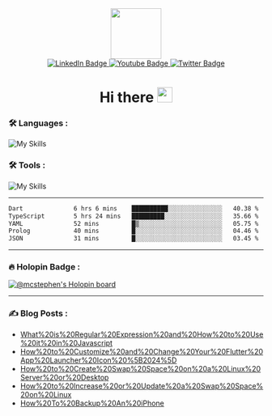 
<div id="header" align="center">
  <img src="https://media.giphy.com/media/M9gbBd9nbDrOTu1Mqx/giphy.gif" width="100"/>
</div>

<div id="badges" align="center">
  <a href="https://www.linkedin.com/in/chukwuemeka-michael-a44301175">
    <img src="https://img.shields.io/badge/LinkedIn-blue?style=for-the-badge&logo=linkedin&logoColor=white" alt="LinkedIn Badge"/>
  </a>
  <a href="https://www.youtube.com/channel/UCL98INhqLZaw5fh7k0Tpf9A">
    <img src="https://img.shields.io/badge/YouTube-red?style=for-the-badge&logo=youtube&logoColor=white" alt="Youtube Badge"/>
  </a>
  <a href="https://twitter.com/mc_stephen123">
    <img src="https://img.shields.io/badge/Twitter-blue?style=for-the-badge&logo=twitter&logoColor=white" alt="Twitter Badge"/>
  </a>
</div>

<div id="badges" align="center">
  <img src="https://komarev.com/ghpvc/?username=Emeka212&style=flat-square&color=blue" alt=""/>
</div>

<h1 align="center">
  Hi there
  <img src="https://media.giphy.com/media/hvRJCLFzcasrR4ia7z/giphy.gif" width="30"/>
</h1>

### :hammer_and_wrench: Languages :
![My Skills](https://skillicons.dev/icons?i=html,css,scss,js,dart,flutter,react,next,vue,dotnet,kotlin,md,sqlite,swift,ts,cs&perline=8)
### :hammer_and_wrench: Tools :
![My Skills](https://skillicons.dev/icons?i=androidstudio,appwrite,cloudflare,devto,docker,git,github,graphql,ai,ps,postman,visualstudio,vscode,unity&perline=7)

---

<!--START_SECTION:waka-->

```txt
Dart              6 hrs 6 mins    ██████████░░░░░░░░░░░░░░░   40.38 %
TypeScript        5 hrs 24 mins   █████████░░░░░░░░░░░░░░░░   35.66 %
YAML              52 mins         █▒░░░░░░░░░░░░░░░░░░░░░░░   05.75 %
Prolog            40 mins         █░░░░░░░░░░░░░░░░░░░░░░░░   04.46 %
JSON              31 mins         █░░░░░░░░░░░░░░░░░░░░░░░░   03.45 %
```

<!--END_SECTION:waka-->

---

### :fire: Holopin Badge :

[![@mcstephen's Holopin board](https://holopin.io/api/user/board?user=mcstephen)](https://holopin.io/@mcstephen)

---

### :writing_hand: Blog Posts : 
<!-- BLOG-POST-LIST:START -->
- [What%20is%20Regular%20Expression%20and%20How%20to%20Use%20it%20in%20Javascript](https://axxellanceblog.com/posts/regular-expression-in-javascript)
- [How%20to%20Customize%20and%20Change%20Your%20Flutter%20App%20Launcher%20Icon%20%5B2024%5D](https://axxellanceblog.com/posts/change-flutter-app-launcher-icon)
- [How%20to%20Create%20Swap%20Space%20on%20a%20Linux%20Server%20or%20Desktop](https://axxellanceblog.com/posts/how-to-create-swap-space-on-a-linux-server-or-desktop)
- [How%20to%20Increase%20or%20Update%20a%20Swap%20Space%20on%20Linux](https://axxellanceblog.com/posts/how-to-increase-or-update-a-swap-space-on-linux)
- [How%20To%20Backup%20An%20iPhone](https://axxellanceblog.com/posts/how-to-backup-an-i-phone)
<!-- BLOG-POST-LIST:END -->
